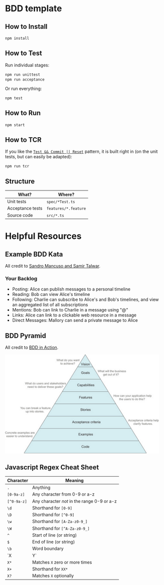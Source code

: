 # BDD template

## How to Install

```
npm install
```

## How to Test

Run individual stages:

```
npm run unittest
npm run acceptance
```

Or run everything:

```
npm test
```

## How to Run

```
npm start
```

## How to TCR

If you like the [`Test && Commit || Reset`](https://medium.com/@kentbeck_7670/test-commit-revert-870bbd756864) pattern, it is built right in (on the unit tests, but can easily be adapted):

```
npm run tcr
```

## Structure

| What?            | Where?               |
| ---------------- | -------------------- |
| Unit tests       | `spec/*Test.ts`      |
| Acceptance tests | `features/*.feature` |
| Source code      | `src/*.ts`           |

# Helpful Resources

## Example BDD Kata

All credit to [Sandro Mancuso and Samir Talwar](https://monospacedmonologues.com/2013/04/the-social-networking-kata/).

### Your Backlog

- Posting: Alice can publish messages to a personal timeline
- Reading: Bob can view Alice's timeline
- Following: Charlie can subscribe to Alice's and Bob's timelines, and view an aggregated list of all subscriptions
- Mentions: Bob can link to Charlie in a message using "@"
- Links: Alice can link to a clickable web resource in a message
- Direct Messages: Mallory can send a private message to Alice

## BDD Pyramid

All credit to [BDD in Action](https://www.manning.com/books/bdd-in-action).

![BDD Pyramid](bdd.png)

## Javascript Regex Cheat Sheet

| Character   | Meaning                                     |
| ----------- | ------------------------------------------- |
| `.`         | Anything                                    |
| `[0-9a-z]`  | Any character from 0-9 or a-z               |
| `[^0-9a-z]` | Any character _not_ in the range 0-9 or a-z |
| `\d`        | Shorthand for `[0-9]`                       |
| `\D`        | Shorthand for `[^0-9]`                      |
| `\w`        | Shorthand for `[A-Za-z0-9_]`                |
| `\W`        | Shorthand for `[^A-Za-z0-9_]`               |
| `^`         | Start of line (or string)                   |
| `$`         | End of line (or string)                     |
| `\b`        | Word boundary                               |
| `X|Y`       | Matches `X` or `Y`                          |
| `X*`        | Matches `X` zero or more times              |
| `X+`        | Shorthand for `XX*`                         |
| `X?`        | Matches `X` optionally                      |

